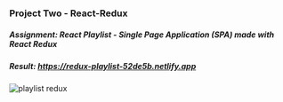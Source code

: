 ### Project Two - React-Redux
##### Assignment: React Playlist - Single Page Application (SPA) made with React Redux
##### Result: https://redux-playlist-52de5b.netlify.app
![playlist redux](https://user-images.githubusercontent.com/72910410/111026243-8c560b80-83e9-11eb-842a-e053e9a61276.jpg)

